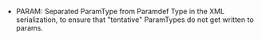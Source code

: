 * PARAM: Separated ParamType from Paramdef Type in the XML serialization, to ensure that "tentative" ParamTypes do not get written to params.
